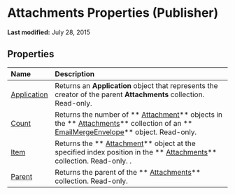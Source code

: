 
# Attachments Properties (Publisher)

 **Last modified:** July 28, 2015


## Properties



|**Name**|**Description**|
|:-----|:-----|
| [Application](b0c35dd3-8e24-3028-f480-9b0aede77e08.md)|Returns an  **Application** object that represents the creator of the parent **Attachments** collection. Read-only.|
| [Count](44f4c11a-2ad7-5d1c-9e9c-046a1367dad6.md)|Returns the number of  ** [Attachment](d617bdf6-b0ba-be0d-0f72-f729010636c1.md)** objects in the ** [Attachments](61957961-8c75-992f-159c-51412ed309ea.md)** collection of an ** [EmailMergeEnvelope](555dd80e-bac2-96dd-4256-ad1b8006da0f.md)** object. Read-only.|
| [Item](fa01c528-fc0d-9fbd-1dad-cab695a14682.md)|Returns the  ** [Attachment](d617bdf6-b0ba-be0d-0f72-f729010636c1.md)** object at the specified index position in the ** [Attachments](61957961-8c75-992f-159c-51412ed309ea.md)** collection. Read-only. .|
| [Parent](486b6184-361c-09a9-0599-d829abfbc677.md)|Returns the parent of the  ** [Attachments](61957961-8c75-992f-159c-51412ed309ea.md)** collection. Read-only.|
